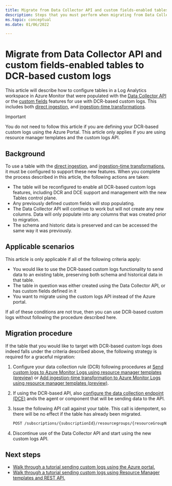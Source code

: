 ```yaml
---
title: Migrate from Data Collector API and custom fields-enabled tables to DCR-based custom logs
description: Steps that you must perform when migrating from Data Collector API and custom fields-enabled tables to DCR-based custom logs.
ms.topic: conceptual
ms.date: 01/06/2022

---
```


# Migrate from Data Collector API and custom fields-enabled tables to DCR-based custom logs
This article will describe how to configure tables in a Log Analytics workspace in Azure Monitor that were populated with the [Data Collector API](data-collector-api.md) or the [custom fields](custom-fields.md) features for use with DCR-based custom logs. This includes both [direct ingestion](custom-logs-overview.md), and [ingestion-time transformations](ingestion-time-transformations.md).

> [!IMPORTANT]
> You do not need to follow this article if you are defining your DCR-based custom logs using the Azure Portal. This article only applies if you are using resource manager templates and the custom logs API.

## Background
To use a table with the [direct ingestion](custom-logs-overview.md), and [ingestion-time transformations](ingestion-time-transformations.md), it must be configured to support these new features. When you complete the process described in this article, the following actions are taken:

- The table will be reconfigured to enable all DCR-based custom logs features, including DCR and DCE support and management with the new Tables control plane.
- Any previously defined custom fields will stop populating.
- The Data Collector API will continue to work but will not create any new columns. Data will only populate into any columns that was created prior to migration.
- The schema and historic data is preserved and can be accessed the same way it was previously.

## Applicable scenarios
This article is only applicable if all of the following criteria apply:  

- You would like to use the DCR-based custom logs functionality to send data to an existing table, preserving both schema and historical data in that table.
- The table in question was either created using the Data Collector API, or has custom fields defined in it  
- You want to migrate using the custom logs API instead of the Azure portal.

If all of these conditions are not true, then you can use DCR-based custom logs without following the procedure described here.

## Migration procedure
If the table that you would like to target with DCR-based custom logs does indeed falls under the criteria described above, the following strategy is required for a graceful migration:

1. Configure your data collection rule (DCR) following procedures at [Send custom logs to Azure Monitor Logs using resource manager templates (preview)](tutorial-custom-logs-api.md) or [Add ingestion-time transformation to Azure Monitor Logs using resource manager templates (preview)](tutorial-ingestion-time-transformations-api.md).

1. If using the DCR-based API, also [configure the data collection endpoint (DCE)](tutorial-custom-logs-api.md#create-data-collection-endpoint) ands the agent or component that will be sending data to the API.

1. Issue the following API call against your table. This call is idempotent, so there will be no effect if the table has already been migrated. 

    ```rest
    POST /subscriptions/{subscriptionId}/resourcegroups/{resourceGroupName}/providers/microsoft.operationalinsights/workspaces/{workspaceName}/tables/{tableName}/migrate?api-version=2021-03-01-privatepreview
    ```

1. Discontinue use of the Data Collector API and start using the new custom logs API.

## Next steps

- [Walk through a tutorial sending custom logs using the Azure portal.](tutorial-custom-logs.md)
- [Walk through a tutorial sending custom logs using Resource Manager templates and REST API.](tutorial-custom-logs-api.md)